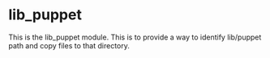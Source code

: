 # lib_puppet

This is the lib_puppet module. This is to provide a way to identify lib/puppet path and copy files to that directory.
